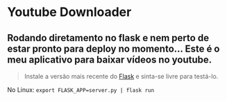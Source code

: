 # Youtube Downloader

## Rodando diretamento no flask e nem perto de estar pronto para deploy no momento... Este é o meu aplicativo para baixar vídeos no youtube. 

> Instale a versão mais recente do [Flask](https://flask.palletsprojects.com/en/1.1.x/installation/) e sinta-se livre para testá-lo.

No Linux: `export FLASK_APP=server.py | flask run`
